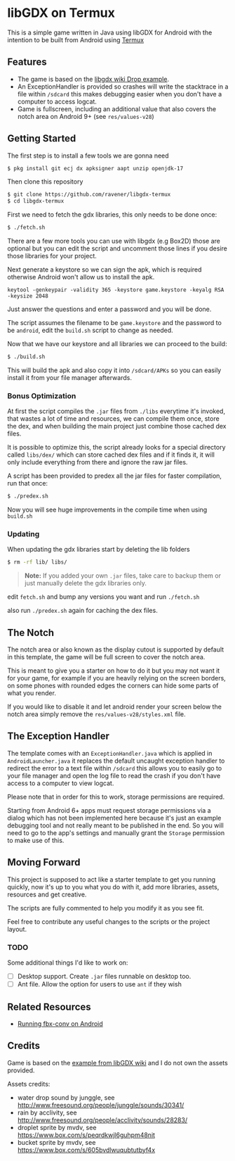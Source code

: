 # libGDX on Termux
This is a simple game written in Java using libGDX for Android with the intention to be built from Android using [Termux](https://termux.com)

## Features
- The game is based on the [libgdx wiki Drop example](https://libgdx.com/wiki/start/a-simple-game).
- An ExceptionHandler is provided so crashes will write the stacktrace in a file within `/sdcard` this makes debugging easier when you don't have a computer to access logcat.
- Game is fullscreen, including an additional value that also covers the notch area on Android 9+ (see `res/values-v28`)

## Getting Started
The first step is to install a few tools we are gonna need

```sh
$ pkg install git ecj dx apksigner aapt unzip openjdk-17
```

Then clone this repository

```sh
$ git clone https://github.com/ravener/libgdx-termux
$ cd libgdx-termux
```

First we need to fetch the gdx libraries, this only needs to be done once:

```sh
$ ./fetch.sh
```

There are a few more tools you can use with libgdx (e.g Box2D) those are optional but you can edit the script and uncomment those lines if you desire those libraries for your project.

Next generate a keystore so we can sign the apk, which is required otherwise Android won't allow us to install the apk.

```
keytool -genkeypair -validity 365 -keystore game.keystore -keyalg RSA -keysize 2048
```

Just answer the questions and enter a password and you will be done.

The script assumes the filename to be `game.keystore` and the password to be `android`, edit the `build.sh` script to change as needed.

Now that we have our keystore and all libraries we can proceed to the build:

```sh
$ ./build.sh
```

This will build the apk and also copy it into `/sdcard/APKs` so you can easily install it from your file manager afterwards.

### Bonus Optimization
At first the script compiles the `.jar` files from `./libs` everytime it's invoked, that wastes a lot of time and resources, we can compile them once, store the dex, and when building the main project just combine those cached dex files.

It is possible to optimize this, the script already looks for a special directory called `libs/dex/` which can store cached dex files and if it finds it, it will only include everything from there and ignore the raw jar files.

A script has been provided to predex all the jar files for faster compilation, run that once:

```sh
$ ./predex.sh
```

Now you will see huge improvements in the compile time when using `build.sh`

### Updating
When updating the gdx libraries start by deleting the lib folders

```sh
$ rm -rf lib/ libs/
```

> **Note:** If you added your own `.jar` files, take care to backup them or just manually delete the gdx libraries only.

edit `fetch.sh` and bump any versions you want and run `./fetch.sh`

also run `./predex.sh` again for caching the dex files.

## The Notch
The notch area or also known as the display cutout is supported by default in this template, the game will be full screen to cover the notch area.

This is meant to give you a starter on how to do it but you may not want it for your game, for example if you are heavily relying on the screen borders, on some phones with rounded edges the corners can hide some parts of what you render.

If you would like to disable it and let android render your screen below the notch area simply remove the `res/values-v28/styles.xml` file.

## The Exception Handler
The template comes with an `ExceptionHandler.java` which is applied in `AndroidLauncher.java` it replaces the default uncaught exception handler to redirect the error to a text file within `/sdcard` this allows you to easily go to your file manager and open the log file to read the crash if you don't have access to a computer to view logcat.

Please note that in order for this to work, storage permissions are required.

Starting from Android 6+ apps must request storage permissions via a dialog which has not been implemented here because it's just an example debugging tool and not really meant to be published in the end. So you will need to go to the app's settings and manually grant the `Storage` permission to make use of this.

## Moving Forward
This project is supposed to act like a starter template to get you running quickly, now it's up to you what you do with it, add more libraries, assets, resources and get creative.

The scripts are fully commented to help you modify it as you see fit.

Feel free to contribute any useful changes to the scripts or the project layout.

### TODO
Some additional things I'd like to work on:

- [ ] Desktop support. Create `.jar` files runnable on desktop too.
- [ ] Ant file. Allow the option for users to use `ant` if they wish

## Related Resources
- [Running fbx-conv on Android](https://ravener.vercel.app/posts/running-fbx-conv-on-android)

## Credits
Game is based on the [example from libGDX wiki](https://libgdx.com/wiki/start/a-simple-game) and I do not own the assets provided.

Assets credits:

  * water drop sound by junggle, see <http://www.freesound.org/people/junggle/sounds/30341/>
  * rain by acclivity, see <http://www.freesound.org/people/acclivity/sounds/28283/>
  * droplet sprite by mvdv, see <https://www.box.com/s/peqrdkwjl6guhpm48nit>
  * bucket sprite by mvdv, see <https://www.box.com/s/605bvdlwuqubtutbyf4x>

